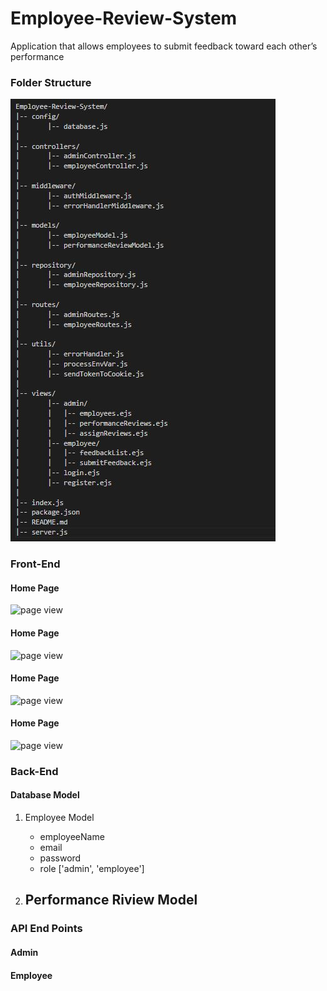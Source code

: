 # Employee-Review-System
Application that allows employees to submit feedback toward each other’s performance

### Folder Structure 

![Folder Structure](./public/images/FolderStructure.JPG)

### Front-End
#### Home Page
![ page view](./public/images/)

#### Home Page
![ page view](./public/images/)

#### Home Page
![ page view](./public/images/)

#### Home Page
![ page view](./public/images/)


### Back-End

#### Database Model

1. Employee Model
    - employeeName
    - email
    - password
    - role ['admin', 'employee']

2. Performance Riview Model
    - 

### API End Points

#### Admin 

#### Employee